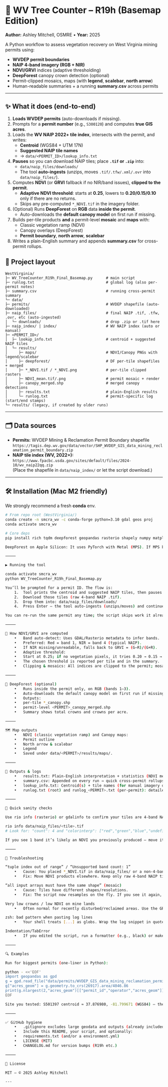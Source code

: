# 🌾 WV Tree Counter – R19h (Basemap Edition)
**Author:** Ashley Mitchell, OSMRE • **Year:** 2025

A Python workflow to assess vegetation recovery on West Virginia mining permits using:
- **WVDEP permit boundaries**
- **NAIP 4-band imagery (RGB + NIR)**
- **NDVI/GRVI** indices (adaptive thresholding)
- **DeepForest** canopy crown detection (optional)
- Permit-clipped mosaics, maps (with **legend**, **scalebar**, **north arrow**)
- Human-readable summaries + a running **summary.csv** across permits

---

## ✨ What it does (end-to-end)
1. **Loads WVDEP permits** (auto-downloads if missing).
2. Prompts for a **permit number** (e.g., `S300120`) and computes **true GIS acres**.
3. Loads the **WV NAIP 2022+ tile index**, intersects with the permit, and writes:
   - **Centroid** (WGS84 + UTM 17N)
   - **Suggested NAIP tile names**
   - → `data/<PERMIT_ID>/lookup_info.txt`
4. **Pauses** so you can download NAIP tiles; place **`.tif` or `.zip`** into:
   - `data/naip_files/downloads/`
   - The tool **auto-ingests** (unzips, moves `.tif/.tfw/.xml/.ovr` into `data/naip_files/`).
5. Computes **NDVI** (or **GRVI** fallback if no NIR/band issues), **clipped to the permit**.
   - **Adaptive NDVI threshold**: starts at **0.25**, lowers to **0.20/0.15/0.10** only if there are no returns.
   - Skips any pre-computed `*_NDVI.tif` in the imagery folder.
6. (Optional) Runs **DeepForest** on **RGB** data **inside the permit**.
   - Auto-downloads the **default canopy model** on first run if missing.
7. Builds per-tile products **and** a permit-level **mosaic** and **maps** with:
   - Classic vegetation ramp (NDVI)
   - Canopy overlays (DeepForest)
   - **Permit boundary**, **north arrow**, **scalebar**
8. Writes a plain-English summary and appends **summary.csv** for cross-permit rollups.

## 📁 Project layout
```
WestVirginia/
├─ WV_TreeCounter_R19h_Final_Basemap.py      # main script
├─ runlog.txt                                # global log (also per-permit notes)
├─ summary.csv                               # running cross-permit summary
└─ data/
├─ permits/                                  # WVDEP shapefile (auto-downloaded)
├─ naip_files/                               # final NAIP .tif, .tfw, .ovr, etc (auto-ingested)
│  └─ downloads/                             # drop .zip or .tif here
├─ naip_index/ | index/                      # WV NAIP index (auto or manual)
├─ <PERMIT_ID>/
│  ├─ lookup_info.txt                        # centroid + suggested NAIP tiles
│  └─ results/
│     ├─ maps/                               # NDVI/Canopy PNGs with legend/scalebar
│     ├─ deepforest/                      	 # DF per-tile shapefiles + merged
│     ├─ *_NDVI.tif / *_NDVI.png           	 # per-tile clipped rasters
│     ├─ NDVI_mean.tif/.png       			 # permit mosaic + render
│     ├─ canopy_merged.shp        			 # merged canopy detections
│     ├─ results.txt                         # plain-English results
│     └─ runlog.txt               			 # permit-specific log (start/end stamps)
└─ results/ (legacy, if created by older runs)
```
---

## 🗂 Data sources
- **Permits:** WVDEP Mining & Reclamation Permit Boundary shapefile  
  `https://tagis.dep.wv.gov/data/vector/SHP_WVDEP_GIS_data_mining_reclamation_permit_boundary.zip`
- **NAIP tile index (WV, 2022+):**  
  `https://www.fpacbc.usda.gov/sites/default/files/2024-10/wv_naip22qq.zip`  
  (Place the shapefile in `data/naip_index/` or let the script download.)

---

## 🛠 Installation (Mac M2 friendly)
We strongly recommend a fresh **conda** env.

```bash
# From repo root (WestVirginia/)
conda create -n smcra_wv -c conda-forge python=3.10 gdal geos proj
conda activate smcra_wv

# Core deps
pip install rich tqdm deepforest geopandas rasterio shapely numpy matplotlib pandas joblib requests matplotlib-scalebar contextily

DeepForest on Apple Silicon: It uses PyTorch with Metal (MPS). If MPS behaves oddly, it falls back to CPU automatically in the script.

⸻

▶️ Running the tool

conda activate smcra_wv
python WV_TreeCounter_R19h_Final_Basemap.py

You’ll be prompted for a permit ID. The flow is:
	1.	Tool prints the centroid and suggested NAIP tiles, then pauses.
	2.	Download those tiles (raw 4-band NAIP .tif).
	3.	Drop them into: data/naip_files/downloads/
	4.	Press Enter — the tool auto-ingests (unzips/moves) and continues.

You can re-run the same permit any time; the script skips work it already did and only processes what’s missing.

⸻

🧮 How NDVI/GRVI are computed
	•	Band auto-detect: Uses GDAL/Rasterio metadata to infer bands.
	•	Preferred: Red = band 1, NIR = band 4 (typical NAIP).
	•	If NIR missing/unreadable, falls back to GRVI = (G–R)/(G+R).
	•	Adaptive threshold:
	•	Start at 0.25; if no vegetation pixels, it tries 0.20 → 0.15 → 0.10.
	•	The chosen threshold is reported per tile and in the summary.
	•	Clipping & mosaics: All indices are clipped to the permit; mosaics resample tiles to a common grid automatically.

⸻

🌳 DeepForest (optional)
	•	Runs inside the permit only, on RGB (bands 1–3).
	•	Auto-downloads the default canopy model on first run if missing.
	•	Outputs:
	•	per-tile *_canopy.shp
	•	permit-level <PERMIT>_canopy_merged.shp
	•	Summary shows total crowns and crowns per acre.

⸻

🗺 Map outputs
	•	NDVI (classic vegetation ramp) and Canopy maps:
	•	Permit outline
	•	North arrow & scalebar
	•	Legend
	•	Saved under data/<PERMIT>/results/maps/.

⸻

📄 Outputs & logs
	•	results.txt: Plain-English interpretation + statistics (NDVI mean, veg cover %, crowns, acres).
	•	summary.csv: Appended on every run → quick cross-permit rollups.
	•	lookup_info.txt: Centroid(s) + tile names (for manual imagery download).
	•	runlog.txt (root) and runlog_<PERMIT>.txt (per-permit): detailed progress with start/end stamps.

⸻

🧪 Quick sanity checks

Use rio info (rasterio) or gdalinfo to confirm your tiles are 4-band NAIP:

rio info data/naip_files/<tile>.tif
# Look for: "count": 4 and "colorinterp": ["red","green","blue","undefined"]

If you see 1 band it’s likely an NDVI you previously produced — move it out of naip_files/ so the tool doesn’t try to index it as raw data.

⸻

🧯 Troubleshooting

“tuple index out of range” / “Unsupported band count: 1”
	•	Cause: You placed *_NDVI.tif in data/naip_files/ or a non-4-band tile.
	•	Fix: Move NDVI products elsewhere. Keep only raw 4-band NAIP tiles in naip_files/.

“all input arrays must have the same shape” (mosaic)
	•	Cause: Tiles have different shapes/resolutions.
	•	Fix: The script now resamples on the fly. If you see it again, remove partial leftovers and re-run.

Very low crowns / low NDVI on mine lands
	•	Often normal for recently disturbed/reclaimed areas. Use the GRVI fallback and read the results.txt interpretation.

zsh: bad pattern when pasting log lines
	•	Your shell treats [...] as globs. Wrap the log snippet in quotes or just open runlog.txt.

Indentation/TabError
	•	If you edited the script, run a formatter (e.g., black) or make sure your editor uses spaces consistently.

⸻

🔍 Examples

Run for biggest permits (one-liner in Python):

python - <<'EOF'
import geopandas as gpd
g = gpd.read_file("data/permits/WVDEP_GIS_data_mining_reclamation_permit_boundary.shp")
g["acres_geom"] = g.geometry.to_crs(26917).area/4046.86
print(g.nlargest(2,"acres_geom")[["permit_id","operator","acres_geom"]].to_string(index=False))
EOF

Site you tested: S501397 centroid ≈ 37.876980, -81.799671 (WGS84) — the tool writes this to lookup_info.txt automatically.

⸻

✅ GitHub hygiene
	•	.gitignore excludes large geodata and outputs (already included).
	•	Include this README, your script, and optionally:
	•	requirements.txt (and/or a environment.yml)
	•	LICENSE (MIT)
	•	CHANGELOG.md for version bumps (R19h etc.)

⸻

📜 License

MIT — © 2025 Ashley Mitchell

---
